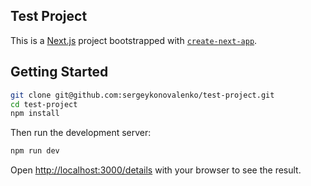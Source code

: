 ## Test Project

This is a [Next.js](https://nextjs.org/) project bootstrapped with [`create-next-app`](https://github.com/vercel/next.js/tree/canary/packages/create-next-app).

## Getting Started

```bash
git clone git@github.com:sergeykonovalenko/test-project.git
cd test-project
npm install
```
Then run the development server:

```bash
npm run dev
```

Open [http://localhost:3000/details](http://localhost:3000/details) with your browser to see the result.
